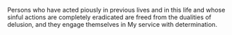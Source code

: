 Persons who have acted piously in previous lives and in this life and whose sinful actions are completely eradicated are freed from the dualities of delusion, and they engage themselves in My service with determination.